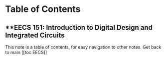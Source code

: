 # Table of Contents

## **EECS 151: Introduction to Digital Design and Integrated Circuits


This note is a table of contents, for easy navigation to other notes. 
Get back to main [[toc EECS]]